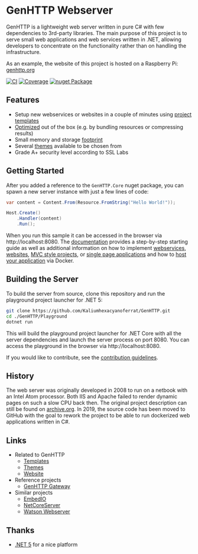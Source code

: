 # GenHTTP Webserver

GenHTTP is a lightweight web server written in pure C# with few dependencies to 3rd-party libraries. The main purpose of this project is to serve small web applications and web services written in .NET, allowing developers to concentrate on the functionality rather than on handling the infrastructure.

As an example, the website of this project is hosted on a Raspberry Pi: [genhttp.org](https://genhttp.org/)

[![CI](https://github.com/Kaliumhexacyanoferrat/GenHTTP/actions/workflows/ci.yml/badge.svg)](https://github.com/Kaliumhexacyanoferrat/GenHTTP/actions/workflows/ci.yml) [![Coverage](https://sonarcloud.io/api/project_badges/measure?project=GenHTTP&metric=coverage)](https://sonarcloud.io/dashboard?id=GenHTTP) [![nuget Package](https://img.shields.io/nuget/v/GenHTTP.Core.svg)](https://www.nuget.org/packages/GenHTTP.Core/)

## Features

- Setup new webservices or websites in a couple of minutes using [project templates](https://genhttp.org/documentation/content/templates)
- [Optimized](https://genhttp.org/features) out of the box (e.g. by bundling resources or compressing results)
- Small memory and storage [footprint](https://genhttp.org/features#footprint)
- Several [themes](https://github.com/Kaliumhexacyanoferrat/GenHTTP.Themes) available to be chosen from 
- Grade A+ security level according to SSL Labs

## Getting Started

After you added a reference to the `GenHTTP.Core` nuget package, you can spawn a new server instance with just a few lines of code:

```csharp
var content = Content.From(Resource.FromString("Hello World!"));

Host.Create()
    .Handler(content)
    .Run();
```

When you run this sample it can be accessed in the browser via http://localhost:8080. The [documentation](https://genhttp.org/documentation/) provides a step-by-step starting guide as well as additional information on how to implement [webservices](https://genhttp.org/documentation/content/webservices), [websites](https://genhttp.org/documentation/content/websites), [MVC style projects](https://genhttp.org/documentation/content/controllers), or [single page applications](https://genhttp.org/documentation/content/single-page-applications) and how to [host your application](https://genhttp.org/documentation/hosting/) via Docker.

## Building the Server

To build the server from source, clone this repository and run the playground project launcher for .NET 5:

```sh
git clone https://github.com/Kaliumhexacyanoferrat/GenHTTP.git
cd ./GenHTTP/Playground
dotnet run
```

This will build the playground project launcher for .NET Core with all the server dependencies and launch the server process on port 8080. You can access the playground in the browser via http://localhost:8080.

If you would like to contribute, see the [contribution guidelines](https://github.com/Kaliumhexacyanoferrat/GenHTTP/blob/master/CONTRIBUTING.md).

## History

The web server was originally developed in 2008 to run on a netbook with an Intel Atom processor. Both IIS and Apache failed to render dynamic pages on such a slow CPU back then. The original project description can still be found on [archive.org](https://web.archive.org/web/20100706192130/http://gene.homeip.net/GenHTTPWebsite/). In 2019, the source code has been moved to GitHub with the goal to rework the project to be able to run dockerized web applications written in C#.

## Links

- Related to GenHTTP
  - [Templates](https://github.com/Kaliumhexacyanoferrat/GenHTTP.Templates)
  - [Themes](https://github.com/Kaliumhexacyanoferrat/GenHTTP.Themes)
  - [Website](https://github.com/Kaliumhexacyanoferrat/GenHTTP.Website)
- Reference projects
  - [GenHTTP Gateway](https://github.com/Kaliumhexacyanoferrat/GenHTTP.Gateway)
- Similar projects
  - [EmbedIO](https://github.com/unosquare/embedio)
  - [NetCoreServer](https://github.com/chronoxor/NetCoreServer)
  - [Watson Webserver](https://github.com/jchristn/WatsonWebserver)

## Thanks

- [.NET 5](https://github.com/dotnet/core) for a nice platform
